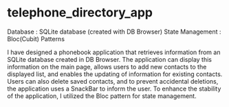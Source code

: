 # telephone_directory_app

Database : SQLite database (created with DB Browser)
State Management : Bloc(Cubit) Patterns

I have designed a phonebook application that retrieves information from an SQLite database created in DB Browser. The application can display this information on the main page, allows users to add new contacts to the displayed list, and enables the updating of information for existing contacts. Users can also delete saved contacts, and to prevent accidental deletions, the application uses a SnackBar to inform the user. To enhance the stability of the application, I utilized the Bloc pattern for state management.
